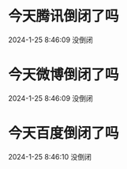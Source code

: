 # 今天腾讯倒闭了吗

2024-1-25 8:46:09 没倒闭

# 今天微博倒闭了吗

2024-1-25 8:46:09 没倒闭

# 今天百度倒闭了吗

2024-1-25 8:46:10 没倒闭

